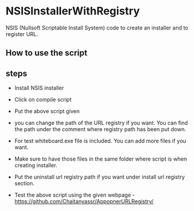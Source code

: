 # NSISInstallerWithRegistry
NSIS (Nullsoft Scriptable Install System) code to create an installer and to register URL.

## How to use the script
## steps
- Install NSIS installer
- Click on compile script
- Put the above script given
- you can change the path of the URL registry if you want. You can find the path under the comment where registry path has been put down.
- For test whiteboard.exe file is included. You can add more files if you want.
- Make sure to have those files in the same folder where script is when creating installer.
- Put the uninstall url registry path if you want under install url registry section.

- Test the above script using the given webpage - https://github.com/Chaitanyassr/AppopnerURLRegistry/
